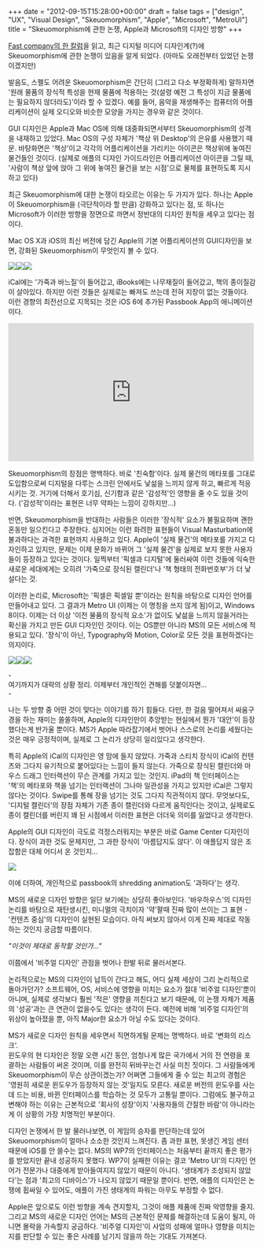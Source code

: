 +++
date = "2012-09-15T15:28:00+00:00"
draft = false
tags = ["design", "UX", "Visual Design", "Skeuomorphism", "Apple", "Microsoft", "MetroUI"]
title = "Skeuomorphism에 관한 논쟁, Apple과 Microsoft의 디자인 방향"
+++
<p><a href="http://www.fastcodesign.com/1670760/will-apples-tacky-software-design-philosophy-cause-a-revolt">Fast company의 한 칼럼</a>을 읽고, 최근 디지털 미디어 디자인계(?)에 Skeuomorphism에 관한 논쟁이 있음을 알게 되었다. (아마도 오래전부터 있었던 논쟁이겠지만)</p>&#13;
<p>발음도, 스펠도 어려운 Skeuomorphism은 간단히 (그리고 다소 부정확하게) 말하자면 '원래 물품의 장식적 특성을 현재 물품에 적용하는 것(설령 예전 그 특성이 지금 물품에는 필요하지 않더라도)'이라 할 수 있겠다. 예를 들어, 음악을 재생해주는 컴퓨터의 어플리케이션이 실제 오디오와 비슷한 모양을 가지는 경우와 같은 것이다.</p>&#13;
<p>GUI 디자인은 Apple과 Mac OS에 의해 대중화되면서부터 Skeuomorphism의 성격을 내재하고 있었다. Mac OS의 구성 자체가 '책상 위 Desktop'의 은유를 사용했기 때문. 바탕화면은 '책상'이고 각각의 어플리케이션을 가리키는 아이콘은 책상위에 놓여진 물건들인 것이다. (실제로 애플의 디자인 가이드라인은 어플리케이션 아이콘을 그릴 때, '사람이 책상 앞에 앉아 그 위에 놓여진 물건을 보는 시점'으로 물체를 표현하도록 지시하고 있다)</p>&#13;
<p>최근 Skeuomorphism에 대한 논쟁이 타오르는 이유는 두 가지가 있다. 하나는 Apple이 Skeuomorphism을 (극단적이라 할 만큼) 강화하고 있다는 점, 또 하나는 Microsoft가 이러한 방향을 정면으로 까면서 정반대의 디자인 원칙을 세우고 있다는 점이다.</p>&#13;
<p>Mac OS X과 iOS의 최신 버전에 담긴 Apple의 기본 어플리케이션의 GUI디자인을 보면, 강화된 Skeuomorphism이 무엇인지 볼 수 있다.</p>&#13;
<p><img src="/tumblr_img/2012-09-15-skeuomorphism-apple-microsoft-/3c4aab91b4d5b750112f6c5470198114a80727fdbee6060a11dbb895529c5dd6.jpg" /><img src="/tumblr_img/2012-09-15-skeuomorphism-apple-microsoft-/64696e0c6f31e6da1c6c5d68a31ceaa532dbc9427d75ce86d25098b74963270d.jpg" /><img src="/tumblr_img/2012-09-15-skeuomorphism-apple-microsoft-/3ba084deda8c7e7e045b2851326c2e9405d676c0563047cd375939ba827572f5.jpg" /></p>&#13;
<p>iCal에는 '가죽과 바느질'이 들어갔고, iBooks에는 나무재질이 들어갔고, 책의 종이질감이 살아있다. 하지만 이런 것들은 실제로는 빠져도 쓰는데 전혀 지장이 없는 것들이다. 이런 경향의 최전선으로 지목되는 것은 iOS 6에 추가된 Passbook App의 애니메이션이다.</p>&#13;
<p><iframe frameborder="0" height="281" src="http://www.youtube.com/embed/WRxlFr5gQy0" width="500"></iframe></p>&#13;
<p>Skeuomorphism의 장점은 명백하다. 바로 '친숙함'이다. 실제 물건의 메타포를 그대로 도입함으로써 디지털을 다루는 스크린 안에서도 낯섦을 느끼지 않게 하고, 빠르게 적응시키는 것. 거기에 더해서 호기심, 신기함과 같은 '감성적'인 영향을 줄 수도 있을 것이다. ('감성적'이라는 표현은 너무 약파는 느낌이 강하지만...)</p>&#13;
<p>반면, Skeuomorphism을 반대하는 사람들은 이러한 '장식적' 요소가 불필요하며 괜한 혼동만 일으킨다고 주장한다. 심지어는 이런 화려한 표현들이 Visual Masturbation에 불과하다는 과격한 표현까지 사용하고 있다. Apple이 '실제 물건'의 메타포를 가지고 디자인하고 있지만, 문제는 이제 문화가 바뀌어 그 '실제 물건'을 실제로 보지 못한 사용자들이 등장하고 있다는 것이다. 일찍부터 '픽셀과 디지털'에 둘러싸여 이런 것들에 익숙한 새로운 세대에게는 오히려 '가죽으로 장식된 캘린더'나 '책 형태의 전화번호부'가 더 낯설다는 것.</p>&#13;
<p>이러한 논리로, Microsoft는 '픽셀은 픽셀일 뿐'이라는 원칙을 바탕으로 디자인 언어를 만들어내고 있다. 그 결과가 Metro UI (이제는 이 명칭을 쓰지 않게 됨)이고, Windows 8이다. 이제는 더 이상 '이전 물품의 장식적 요소'가 없이도 낯섦을 느끼지 않을거라는 확신을 가지고 만든 GUI 디자인인 것이다. 이는 OS뿐만 아니라 MS의 모든 서비스에 적용되고 있다. '장식'이 아닌, Typography와 Motion, Color로 모든 것을 표현하겠다는 의지이다.</p>&#13;
<p><img src="/tumblr_img/2012-09-15-skeuomorphism-apple-microsoft-/ca5212d434068a236d66912db893f8e5298beda53c2e8c0b8402d34ddc43bf5c.jpg" /><img src="/tumblr_img/2012-09-15-skeuomorphism-apple-microsoft-/3c1350a00dd3b512289045aa2f18b68cc390da6cb617df01f49c7f81320411b1.jpg" /><img src="/tumblr_img/2012-09-15-skeuomorphism-apple-microsoft-/40e890c812d8a30cc65971cbb4f3723134621bbd4952376e4cf9d17e6a438594.jpg" /></p>&#13;
<p>-<br />여기까지가 대략의 상황 정리. 이제부터 개인적인 견해를 덧붙이자면...<br />-</p>&#13;
<p>나는 두 방향 중 어떤 것이 맞다는 이야기를 하기 힘들다. 다만, 한 걸음 떨어져서 싸움구경을 하는 재미는 쏠쏠하며, Apple의 디자인만이 추앙받는 현실에서 뭔가 '대안'이 등장했다는게 반가울 뿐이다. MS가 Apple 따라잡기에서 벗어나 스스로의 논리를 세웠다는 것은 매우 긍정적이며, 실제로 그 논리가 상당히 일리있다고 생각한다.</p>&#13;
<p>특히 Apple의 iCal의 디자인은 영 맘에 들지 않았다. 가죽과 스티치 장식이 iCal의 컨텐츠와 그다지 유기적으로 붙어있다는 느낌이 들지 않는다. 가죽으로 장식된 캘린더와 마우스 드래그 인터랙션이 무슨 관계를 가지고 있는 것인지. iPad의 책 인터페이스는 '책'의 메타포와 책을 넘기는 인터랙션이 그나마 일관성을 가지고 있지만 iCal은 그렇지 않다는 것이다. Swipe를 통해 장을 넘기는 것도 그다지 직관적이지 않다. 무엇보다도, '디지털 캘린더'의 장점 자체가 기존 종이 캘린더와 다르게 움직인다는 것이고, 실제로도 종이 캘린더를 버린지 꽤 된 시점에서 이러한 표현은 더더욱 의미를 잃었다고 생각한다.</p>&#13;
<p>Apple의 GUI 디자인이 극도로 걱정스러워지는 부분은 바로 Game Center 디자인이다. 장식이 과한 것도 문제지만, 그 과한 장식이 '아름답지도 않다'. 이 애플답지 않은 조잡함은 대체 어디서 온 것인지...</p>&#13;
<p><img src="/tumblr_img/2012-09-15-skeuomorphism-apple-microsoft-/92c182715423908584d3e87947cb2730542a991f87c32720521d573dd08c9976.jpg" /></p>&#13;
<p>이에 더하여, 개인적으로 passbook의 shredding animation도 '과하다'는 생각.</p>&#13;
<p>MS의 새로운 디자인 방향은 일단 보기에는 상당히 좋아보인다. '바우하우스'의 디자인 논리를 바탕으로 재탄생시킨, 미니멀의 극치이자 '약'팔때 진짜 많이 쓰이는 그 표현 - '컨텐츠 중심'의 디자인이 실현된 모습이다. 아직 써보지 않아서 이게 진짜 제대로 작동하는 것인지 궁금할 따름이다.</p>&#13;
<p><em>"이것이 제대로 동작할 것인가..."</em></p>&#13;
<p>이쯤에서 '비주얼 디자인' 관점을 벗어나 한발 뒤로 물러서본다.</p>&#13;
<p>논리적으로는 MS의 디자인이 납득이 간다고 해도, 어디 실제 세상이 그리 논리적으로 돌아가던가? 소프트웨어, OS, 서비스에 영향을 미치는 요소가 절대 '비주얼 디자인'뿐이 아니며, 실제로 생각보다 훨씬 '적은' 영향을 끼친다고 보기 때문에, 이 논쟁 자체가 제품의 '성공'과는 큰 연관이 없을수도 있다는 생각이 든다. 예전에 비해 '비주얼 디자인'의 위상이 높아졌을 뿐, 아직 Major한 요소가 아닐 수도 있다는 것이다.</p>&#13;
<p>MS가 새로운 디자인 원칙을 세우면서 직면하게될 문제는 명백하다. 바로 '변화의 리스크'.<br />윈도우의 현 디자인은 정말 오랜 시간 동안, 엄청나게 많은 국가에서 거의 전 연령을 포괄하는 사람들이 써온 것이며, 이를 완전히 뒤바꾸는건 사실 미친 짓이다. 그 사람들에게 Skeuomorphism이 무슨 상관이겠는가? 어쩌면 그들에게 줄 수 있는 최고의 경험은 '영원히 새로운 윈도우가 등장하지 않는 것'일지도 모른다. 새로운 버전의 윈도우를 사는데 드는 비용, 바뀐 인터페이스를 학습하는 것 모두가 고통일 뿐이다. 그럼에도 불구하고 변해야 하는 이유는 근본적으로 '회사의 성장'이지 '사용자들의 간절한 바람'이 아니라는게 이 상황의 가장 치명적인 부분이다.</p>&#13;
<p>디자인 논쟁에서 한 발 물러나보면, 이 게임의 승자를 판단하는데 있어 Skeuomorphism이 얼마나 소소한 것인지 느껴진다. 좀 과한 표현, 못생긴 게임 센터 때문에 iOS를 안 쓸수는 없다. MS의 WP7의 인터페이스는 처음부터 끝까지 좋은 평가를 받았지만 끝내 성공하지 못했다. WP7이 실패한 이유는 결코 'Metro UI'의 디자인 언어가 전문가나 대중에게 받아들여지지 않았기 때문이 아니다. '생태계가 조성되지 않았다'는 점과 '최고의 디바이스'가 나오지 않았기 때문일 뿐이다. 반면, 애플의 디자인은 논쟁에 휩싸일 수 있어도, 애플이 가진 생태계의 파워는 아무도 부정할 수 없다.</p>&#13;
<p>Apple은 앞으로도 이런 방향을 계속 견지할지, 그것이 애플 제품에 진짜 악영향을 줄지. 그리고 MS의 새로운 디자인 언어는 MS의 근본적인 문제를 해결하는데 도움이 될지, 아니면 몰락을 가속할지 궁금하다. '비주얼 디자인'이 사업의 성패에 얼마나 영향을 미치는지를 판단할 수 있는 좋은 사례를 남기지 않을까 하는 기대도 가져본다.</p> 